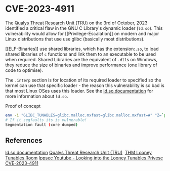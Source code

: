 # CVE-2023-4911

The [Qualys Threat Research Unit (TRU)](https://www.qualys.com/2023/10/03/cve-2023-4911/looney-tunables-local-privilege-escalation-glibc-ld-so.txt) on the 3rd of October, 2023 identified a critical flaw in the GNU C Library's dynamic loader (`ld.so`). This vulnerability would allow for [[Privilege-Escalation]] on modern and major Linux distributions that use use glibc (basically most distributions). 

[[ELF-Binaries]] use shared libraries, which has the extension:`.so`, to load shared libraries of `c` functions and link them to an executable to be used when required. Shared Libraries are the equivalent of `.dll`s on Windows, they reduce the size of binaries and improve performance (one library of code to optimise). 

The `.interp` section is for location of its required loader to specified so the kernel can use that specific loader - the reason this vulnerability is so bad is that most Linux OSes uses this loader. See the [ld.so documentation](https://man7.org/linux/man-pages/man8/ld.so.8.html) for more information about `ld.so`.

Proof of concept
```bash
env -i "GLIBC_TUNABLES=glibc.malloc.mxfast=glibc.malloc.mxfast=A" "Z=`printf '%08192x' 1`" /usr/bin/su --help
# If it segfaults its is vulnerable!
Segmentation fault (core dumped)
```
## References

[ld.so documentation](https://man7.org/linux/man-pages/man8/ld.so.8.html)
[Qualys Threat Research Unit (TRU)](https://www.qualys.com/2023/10/03/cve-2023-4911/looney-tunables-local-privilege-escalation-glibc-ld-so.txt) 
[THM Looney Tunables Room](https://tryhackme.com/room/looneytunes)
[Ippsec Youtube - Looking into the Looney Tunables Privesc CVE-2023-4911](https://www.youtube.com/watch?v=1iV-CD9Apn8)